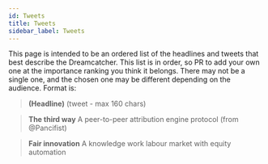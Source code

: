 ```yaml
---
id: Tweets
title: Tweets
sidebar_label: Tweets
---
```


This page is intended to be an ordered list of the headlines and tweets that best describe the Dreamcatcher. This list is in order, so PR to add your own one at the importance ranking you think it belongs. There may not be a single one, and the chosen one may be different depending on the audience. Format is:

> **(Headline)**
> (tweet - max 160 chars)

> **The third way** A peer-to-peer attribution engine protocol (from @Pancifist)

> **Fair innovation** A knowledge work labour market with equity automation
